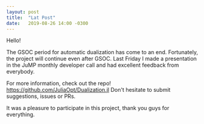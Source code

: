 ```yaml
---
layout: post
title:  "Lat Post"
date:   2019-08-26 14:00 -0300
---
```


Hello!

The GSOC period for automatic dualization has come to an end. Fortunately, the project will continue even after GSOC. Last Friday I made a 
presentation in the JuMP monthly developer call and had excellent feedback from everybody.

For more information, check out the repo! https://github.com/JuliaOpt/Dualization.jl Don't hesitate to submit suggestions, issues or PRs.

It was a pleasure to participate in this project, thank you guys for everything.